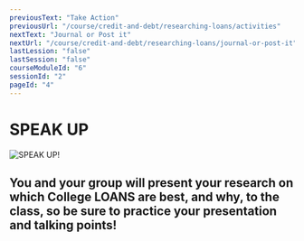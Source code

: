```yaml
---
previousText: "Take Action"
previousUrl: "/course/credit-and-debt/researching-loans/activities"
nextText: "Journal or Post it"
nextUrl: "/course/credit-and-debt/researching-loans/journal-or-post-it"
lastLession: "false"
lastSession: "false"
courseModuleId: "6"
sessionId: "2"
pageId: "4"
---
```



# SPEAK UP
![SPEAK UP!](/assets/img/lets-talk-about-it.png)

## You and your group will present your research on which College LOANS are best, and why, to the class, so be sure to practice your presentation and talking points!
<sparkle-feed-post assignment-name="You and your group will present your research on which College LOANS are best, and why, to the class, so be sure to practice your presentation and talking points!" ></sparkle-feed-post>